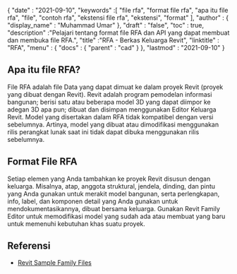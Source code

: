 {
  "date" : "2021-09-10",
  "keywords" :[ "file rfa", "format file rfa", "apa itu file rfa", "file", "contoh rfa", "ekstensi file rfa", "ekstensi", "format" ],
  "author" : {
    "display_name" : "Muhammad Umar"
},
  "draft" : "false",
  "toc" : true,
  "description" :"Pelajari tentang format file RFA dan API yang dapat membuat dan membuka file RFA.",
  "title" :"RFA - Berkas Keluarga Revit",
  "linktitle" : "RFA",
  "menu" : {
    "docs" : {
      "parent" : "cad"
}
},
  "lastmod" : "2021-09-10"
}

## Apa itu file RFA?
File RFA adalah file Data yang dapat dimuat ke dalam proyek Revit (proyek yang dibuat dengan Revit). Revit adalah program pemodelan informasi bangunan; berisi satu atau beberapa model 3D yang dapat diimpor ke adegan 3D apa pun; dibuat dan disimpan menggunakan Editor Keluarga Revit. Model yang disertakan dalam RFA tidak kompatibel dengan versi sebelumnya. Artinya, model yang dibuat atau dimodifikasi menggunakan rilis perangkat lunak saat ini tidak dapat dibuka menggunakan rilis sebelumnya.


## Format File RFA
Setiap elemen yang Anda tambahkan ke proyek Revit disusun dengan keluarga. Misalnya, atap, anggota struktural, jendela, dinding, dan pintu yang Anda gunakan untuk merakit model bangunan, serta perlengkapan, info, label, dan komponen detail yang Anda gunakan untuk mendokumentasikannya, dibuat bersama keluarga. Gunakan Revit Family Editor untuk memodifikasi model yang sudah ada atau membuat yang baru untuk memenuhi kebutuhan khas suatu proyek.


## Referensi

* [Revit Sample Family Files](https://help.autodesk.com/view/RVT/2021/ENU/?guid=GUID-73E0E508-B9DA-4405-BAB4-C46D803BC1DE)

